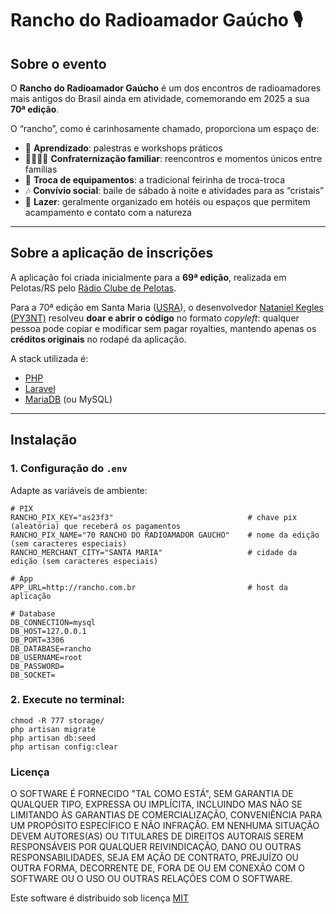 # Rancho do Radioamador Gaúcho 🎙️

## Sobre o evento
O **Rancho do Radioamador Gaúcho** é um dos encontros de radioamadores mais antigos do Brasil ainda em atividade, comemorando em 2025 a sua **70ª edição**.  

O “rancho”, como é carinhosamente chamado, proporciona um espaço de:

- 📡 **Aprendizado**: palestras e workshops práticos  
- 👨‍👩‍👧‍👦 **Confraternização familiar**: reencontros e momentos únicos entre famílias  
- 🔧 **Troca de equipamentos**: a tradicional feirinha de troca-troca  
- 🎶 **Convívio social**: baile de sábado à noite e atividades para as “cristais”  
- 🌲 **Lazer**: geralmente organizado em hotéis ou espaços que permitem acampamento e contato com a natureza  

---

## Sobre a aplicação de inscrições
A aplicação foi criada inicialmente para a **69ª edição**, realizada em Pelotas/RS pelo [Rádio Clube de Pelotas](https://py3rcp.org/).  

Para a 70ª edição em Santa Maria ([USRA](https://py3ur.blogspot.com/)), o desenvolvedor [Nataniel Kegles (PY3NT)](https://www.kegles.com.br/contrate) resolveu **doar e abrir o código** no formato *copyleft*: qualquer pessoa pode copiar e modificar sem pagar royalties, mantendo apenas os **créditos originais** no rodapé da aplicação.

A stack utilizada é:
- [PHP](https://php.net/)  
- [Laravel](https://laravel.com/)  
- [MariaDB](https://mariadb.org/) (ou MySQL)  

---

## Instalação

### 1. Configuração do `.env`
Adapte as variáveis de ambiente:

```env
# PIX
RANCHO_PIX_KEY="as23f3"                              # chave pix (aleatória) que receberá os pagamentos
RANCHO_PIX_NAME="70 RANCHO DO RADIOAMADOR GAUCHO"    # nome da edição (sem caracteres especiais)
RANCHO_MERCHANT_CITY="SANTA MARIA"                   # cidade da edição (sem caracteres especiais)

# App
APP_URL=http://rancho.com.br                         # host da aplicação

# Database
DB_CONNECTION=mysql
DB_HOST=127.0.0.1
DB_PORT=3306
DB_DATABASE=rancho
DB_USERNAME=root
DB_PASSWORD=
DB_SOCKET=
```

### 2. Execute no terminal:

```shell
chmod -R 777 storage/
php artisan migrate
php artisan db:seed
php artisan config:clear
```

### Licença

O SOFTWARE É FORNECIDO "TAL COMO ESTÁ", SEM GARANTIA DE QUALQUER TIPO, EXPRESSA OU IMPLÍCITA, INCLUINDO MAS NÃO SE LIMITANDO ÀS GARANTIAS DE COMERCIALIZAÇÃO, CONVENIÊNCIA PARA UM PROPÓSITO ESPECÍFICO E NÃO INFRAÇÃO. EM NENHUMA SITUAÇÃO DEVEM AUTORES(AS) OU TITULARES DE DIREITOS AUTORAIS SEREM RESPONSÁVEIS POR QUALQUER REIVINDICAÇÃO, DANO OU OUTRAS RESPONSABILIDADES, SEJA EM AÇÃO DE CONTRATO, PREJUÍZO OU OUTRA FORMA, DECORRENTE DE, FORA DE OU EM CONEXÃO COM O SOFTWARE OU O USO OU OUTRAS RELAÇÕES COM O SOFTWARE.

Este software é distribuido sob licença [MIT](https://opensource.org/license/mit)
